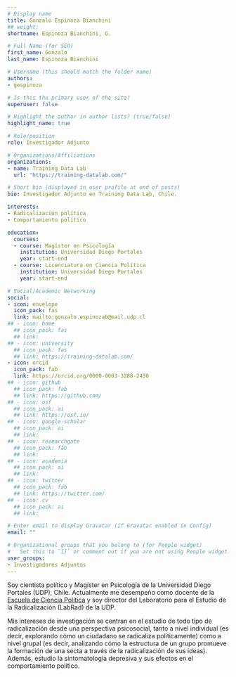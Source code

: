 ```yaml
---
# Display name
title: Gonzalo Espinoza Bianchini
## weight: 
shortname: Espinoza Bianchini, G.

# Full Name (for SEO)
first_name: Gonzalo
last_name: Espinoza Bianchini

# Username (this should match the folder name)
authors:
- gespinoza

# Is this the primary user of the site?
superuser: false

# Highlight the author in author lists? (true/false)
highlight_name: true

# Role/position
role: Investigador Adjunto

# Organizations/Affiliations
organizations:
- name: Training Data Lab
  url: "https://training-datalab.com/"

# Short bio (displayed in user profile at end of posts)
bio: Investigador Adjunto en Training Data Lab, Chile.

interests:
- Radicalización política
- Comportamiento político

education:
  courses:
  - course: Magíster en Psicología
    institution: Universidad Diego Portales
    year: start-end
  - course: Licenciatura en Ciencia Política
    institution: Universidad Diego Portales
    year: start-end

# Social/Academic Networking
social:
- icon: envelope
  icon_pack: fas
  link: mailto:gonzalo.espinozab@mail.udp.cl
## - icon: home
  ## icon_pack: fas
  ## link: 
## - icon: university
  ## icon_pack: fas
  ## link: https://training-datalab.com/
- icon: orcid
  icon_pack: fab
  link: https://orcid.org/0000-0003-3288-2450
## - icon: github
  ## icon_pack: fab
  ## link: https://github.com/
## - icon: osf
  ## icon_pack: ai
  ## link: https://osf.io/
## - icon: google-scholar
  ## icon_pack: ai
  ## link: 
## - icon: researchgate
  ## icon_pack: fab
  ## link: 
## - icon: academia
  ## icon_pack: ai
  ## link: 
## - icon: twitter
  ## icon_pack: fab
  ## link: https://twitter.com/
## - icon: cv
  ## icon_pack: ai
  ## link: 

# Enter email to display Gravatar (if Gravatar enabled in Config)
email: ""

# Organizational groups that you belong to (for People widget)
#   Set this to `[]` or comment out if you are not using People widget.
user_groups:
- Investigadores Adjuntos
---
```


Soy cientista político y Magíster en Psicología de la Universidad Diego Portales (UDP), Chile. Actualmente me desempeño como docente de la [Escuela de Ciencia Política](https://cienciapolitica.udp.cl/) y soy director del Laboratorio para el Estudio de la Radicalización (LabRad) de la UDP.

Mis intereses de investigación se centran en el estudio de todo tipo de radicalización desde una perspectiva psicosocial, tanto a nivel individual (es decir, explorando cómo un ciudadano se radicaliza políticamente) como a nivel grupal (es decir, analizando cómo la estructura de un grupo promueve la formación de una secta a través de la radicalización de sus ideas). Además, estudio la sintomatología depresiva y sus efectos en el comportamiento político.